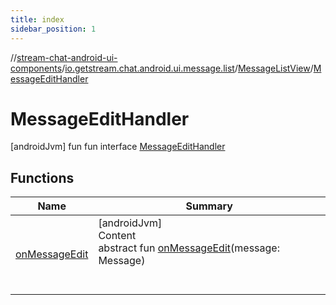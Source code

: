 ```yaml
---
title: index
sidebar_position: 1
---
```

//[stream-chat-android-ui-components](../../../../index.md)/[io.getstream.chat.android.ui.message.list](../../index.md)/[MessageListView](../index.md)/[MessageEditHandler](index.md)



# MessageEditHandler  
 [androidJvm] fun fun interface [MessageEditHandler](index.md)   


## Functions  
  
|  Name |  Summary | 
|---|---|
| <a name="io.getstream.chat.android.ui.message.list/MessageListView.MessageEditHandler/onMessageEdit/#io.getstream.chat.android.client.models.Message/PointingToDeclaration/"></a>[onMessageEdit](onMessageEdit.md)| <a name="io.getstream.chat.android.ui.message.list/MessageListView.MessageEditHandler/onMessageEdit/#io.getstream.chat.android.client.models.Message/PointingToDeclaration/"></a>[androidJvm]  <br/>Content  <br/>abstract fun [onMessageEdit](onMessageEdit.md)(message: Message)  <br/><br/><br/>|

